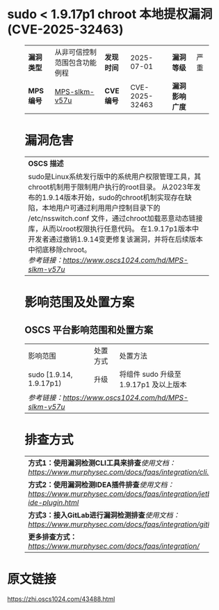 # sudo < 1.9.17p1 chroot 本地提权漏洞 (CVE-2025-32463)
<figure class="wp-block-table">
    <table>
        <tbody>
        <tr>
            <td><strong>漏洞类型</strong></td>
            <td>从非可信控制范围包含功能例程</td>
            <td><strong>发现时间</strong></td>
            <td>2025-07-01</td>
            <td><strong>漏洞等级</strong></td>
            <td>严重</td>
        </tr>
        <tr>
            <td><strong>MPS编号</strong></td>
            <td><a href="https://www.oscs1024.com/hd/MPS-slkm-v57u">MPS-slkm-v57u</a></td>
            <td><strong>CVE编号</strong></td>
            <td>CVE-2025-32463</td>
            <td><strong>漏洞影响广度</strong></td>
            <td></td>
        </tr>
        </tbody>
    </table>
</figure>


<figure class="wp-block-table">
    <h1 class="wp-block-heading">漏洞危害</h1>
    <table>
        <tbody>
        <tr>
            <td><strong>OSCS 描述</strong></td>
        </tr>
        <tr>
            <td>sudo是Linux系统发行版中的系统用户权限管理工具，其chroot机制用于限制用户执行的root目录。
从2023年发布的1.9.14版本开始，sudo的chroot机制实现存在缺陷，本地用户可通过利用用户控制目录下的 /etc/nsswitch.conf 文件，通过chroot加载恶意动态链接库，从而以root权限执行任意代码。
在1.9.17p1版本中开发者通过撤销1.9.14变更修复该漏洞，并将在后续版本中彻底移除chroot。<br><em>参考链接：<a
                    href="https://www.oscs1024.com/hd/MPS-slkm-v57u">https://www.oscs1024.com/hd/MPS-slkm-v57u</a></em>
            </td>
        </tr>
        </tbody>
    </table>
</figure>


<figure class="wp-block-table alignleft">
    <h1 class="wp-block-heading">影响范围及处置方案</h1>
    <h2 class="wp-block-heading"><strong>OSCS</strong> <strong>平台影响范围和处置方案</strong></h2>
    <table>
        <tbody>
        <tr>
            <td>影响范围</td>
            <td>处置方式</td>
            <td>处置方法</td>
        </tr>
        <tr><td rowspan="1">sudo [1.9.14, 1.9.17p1)</td><td>升级</td><td>将组件 sudo 升级至 1.9.17p1 及以上版本</td></tr>
        <tr>
            <td colspan="3"><em>参考链接：</em><em><a
                    href="https://www.oscs1024.com/hd/MPS-slkm-v57u">https://www.oscs1024.com/hd/MPS-slkm-v57u</a></em></td>
        </tr>
        </tbody>
    </table>
</figure>


<figure class="wp-block-table">
    <h1 class="wp-block-heading">排查方式</h1>
    <table>
        <tbody>
        <tr>
            <td><strong>方式1：使用漏洞检测CLI工具来排查</strong><em>使用文档：<a
                    href="https://www.murphysec.com/docs/faqs/integration/cli.html">https://www.murphysec.com/docs/faqs/integration/cli.html</a></em>
            </td>
        </tr>
        <tr>
            <td><strong>方式2：使用漏洞检测IDEA插件排查</strong><em>使用文档：<a
                    href="https://www.murphysec.com/docs/faqs/integration/jetbrains-ide-plugin.html">https://www.murphysec.com/docs/faqs/integration/jetbrains-ide-plugin.html</a></em>
            </td>
        </tr>
        <tr>
            <td><strong>方式3：接入GitLab进行漏洞检测排查</strong><em>使用文档：<a
                    href="https://www.murphysec.com/docs/faqs/integration/gitlab.html">https://www.murphysec.com/docs/faqs/integration/gitlab.html</a></em>
            </td>
        </tr>
        <tr>
            <td><strong>更多排查方式：</strong><em><a
                    href="https://www.murphysec.com/docs/faqs/integration/">https://www.murphysec.com/docs/faqs/integration/</a></em>
            </td>
        </tr>
        </tbody>
    </table>
</figure>
<h1>原文链接</h1>
<p><a href="https://zhi.oscs1024.com/43488.html">https://zhi.oscs1024.com/43488.html</a></p>